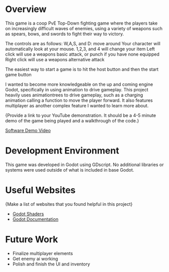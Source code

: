 # Overview


This game is a coop PvE Top-Down fighting game where the players take on increasingly difficult waves of enemies, using a variety of weapons such as spears, bows, and swords to fight their way to victory.

The controls are as follows:
W,A,S, and D: move around
Your character will automatically look at your mouse.
1,2,3, and 4 will change your item
Left click will use a weapons basic attack, or punch if you have none equipped
Right click will use a weapons alternative attack

The easiest way to start a game is to hit the host button and then the start game button

I wanted to become more knowledgeable on the up and coming engine Godot, specifically in using animation to drive gameplay. This project heavily uses animationtrees to drive gameplay, such as a charging animation calling a function to move the player forward. It also features multiplayer as another complex feature I wanted to learn more about.

{Provide a link to your YouTube demonstration.  It should be a 4-5 minute demo of the game being played and a walkthrough of the code.}

[Software Demo Video](https://youtu.be/vREekBrXbVQ)

# Development Environment

This game was developed in Godot using GDscript. No additional libraries or systems were used outside of what is included in base Godot.

# Useful Websites

{Make a list of websites that you found helpful in this project}
* [Godot Shaders]([http://url.link.goes.here](https://godotshaders.com/))
* [Godot Documentation]([http://url.link.goes.here](https://docs.godotengine.org/en/stable/index.html))

# Future Work

* Finalize multiplayer elements
* Get enemy ai working
* Polish and finish the UI and inventory

